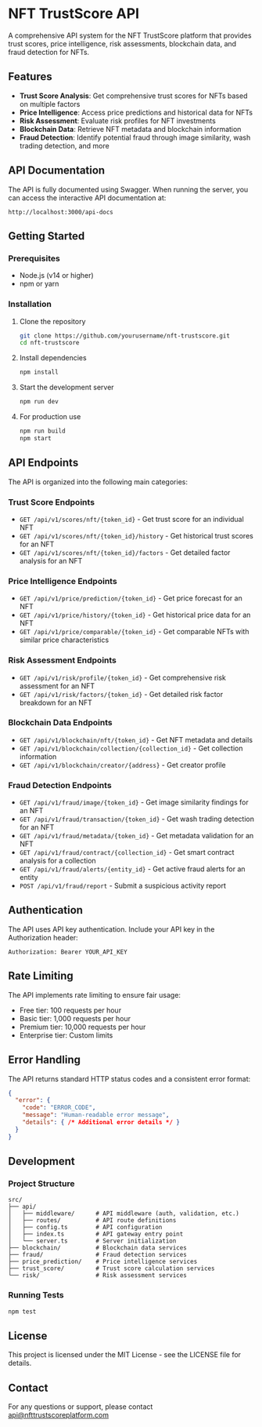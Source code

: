 # NFT TrustScore API

A comprehensive API system for the NFT TrustScore platform that provides trust scores, price intelligence, risk assessments, blockchain data, and fraud detection for NFTs.

## Features

- **Trust Score Analysis**: Get comprehensive trust scores for NFTs based on multiple factors
- **Price Intelligence**: Access price predictions and historical data for NFTs
- **Risk Assessment**: Evaluate risk profiles for NFT investments
- **Blockchain Data**: Retrieve NFT metadata and blockchain information
- **Fraud Detection**: Identify potential fraud through image similarity, wash trading detection, and more

## API Documentation

The API is fully documented using Swagger. When running the server, you can access the interactive API documentation at:

```
http://localhost:3000/api-docs
```

## Getting Started

### Prerequisites

- Node.js (v14 or higher)
- npm or yarn

### Installation

1. Clone the repository
   ```bash
   git clone https://github.com/yourusername/nft-trustscore.git
   cd nft-trustscore
   ```

2. Install dependencies
   ```bash
   npm install
   ```

3. Start the development server
   ```bash
   npm run dev
   ```

4. For production use
   ```bash
   npm run build
   npm start
   ```

## API Endpoints

The API is organized into the following main categories:

### Trust Score Endpoints

- `GET /api/v1/scores/nft/{token_id}` - Get trust score for an individual NFT
- `GET /api/v1/scores/nft/{token_id}/history` - Get historical trust scores for an NFT
- `GET /api/v1/scores/nft/{token_id}/factors` - Get detailed factor analysis for an NFT

### Price Intelligence Endpoints

- `GET /api/v1/price/prediction/{token_id}` - Get price forecast for an NFT
- `GET /api/v1/price/history/{token_id}` - Get historical price data for an NFT
- `GET /api/v1/price/comparable/{token_id}` - Get comparable NFTs with similar price characteristics

### Risk Assessment Endpoints

- `GET /api/v1/risk/profile/{token_id}` - Get comprehensive risk assessment for an NFT
- `GET /api/v1/risk/factors/{token_id}` - Get detailed risk factor breakdown for an NFT

### Blockchain Data Endpoints

- `GET /api/v1/blockchain/nft/{token_id}` - Get NFT metadata and details
- `GET /api/v1/blockchain/collection/{collection_id}` - Get collection information
- `GET /api/v1/blockchain/creator/{address}` - Get creator profile

### Fraud Detection Endpoints

- `GET /api/v1/fraud/image/{token_id}` - Get image similarity findings for an NFT
- `GET /api/v1/fraud/transaction/{token_id}` - Get wash trading detection for an NFT
- `GET /api/v1/fraud/metadata/{token_id}` - Get metadata validation for an NFT
- `GET /api/v1/fraud/contract/{collection_id}` - Get smart contract analysis for a collection
- `GET /api/v1/fraud/alerts/{entity_id}` - Get active fraud alerts for an entity
- `POST /api/v1/fraud/report` - Submit a suspicious activity report

## Authentication

The API uses API key authentication. Include your API key in the Authorization header:

```
Authorization: Bearer YOUR_API_KEY
```

## Rate Limiting

The API implements rate limiting to ensure fair usage:

- Free tier: 100 requests per hour
- Basic tier: 1,000 requests per hour
- Premium tier: 10,000 requests per hour
- Enterprise tier: Custom limits

## Error Handling

The API returns standard HTTP status codes and a consistent error format:

```json
{
  "error": {
    "code": "ERROR_CODE",
    "message": "Human-readable error message",
    "details": { /* Additional error details */ }
  }
}
```

## Development

### Project Structure

```
src/
├── api/
│   ├── middleware/      # API middleware (auth, validation, etc.)
│   ├── routes/          # API route definitions
│   ├── config.ts        # API configuration
│   ├── index.ts         # API gateway entry point
│   └── server.ts        # Server initialization
├── blockchain/          # Blockchain data services
├── fraud/               # Fraud detection services
├── price_prediction/    # Price intelligence services
├── trust_score/         # Trust score calculation services
└── risk/                # Risk assessment services
```

### Running Tests

```bash
npm test
```

## License

This project is licensed under the MIT License - see the LICENSE file for details.

## Contact

For any questions or support, please contact api@nfttrustscoreplatform.com